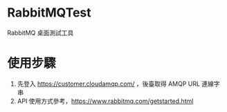 # RabbitMQTest
RabbitMQ 桌面測試工具

# 使用步驟
1. 先登入 https://customer.cloudamqp.com/ ，後臺取得 AMQP URL 連線字串
2. API 使用方式參考，https://www.rabbitmq.com/getstarted.html